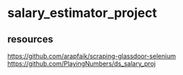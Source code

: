 # salary_estimator_project

## resources
https://github.com/arapfaik/scraping-glassdoor-selenium
https://github.com/PlayingNumbers/ds_salary_proj


